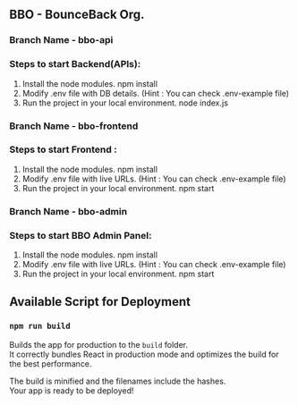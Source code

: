 ## BBO - BounceBack Org.


### Branch Name -  bbo-api  
### Steps to start Backend(APIs):                                              
1. Install the node modules.
      npm install
2. Modify .env file with DB details. (Hint : You can check .env-example file)
2. Run the project in your local environment. 
      node index.js

### Branch Name -  bbo-frontend
### Steps to start Frontend :                                    
1. Install the node modules.
      npm install
2. Modify .env file with live URLs. (Hint : You can check .env-example file)
3. Run the project in your local environment. 
      npm start

### Branch Name -  bbo-admin
### Steps to start BBO Admin Panel:                               
1. Install the node modules.
      npm install
2. Modify .env file with live URLs. (Hint : You can check .env-example file)
3. Run the project in your local environment. 
      npm start


## Available Script for Deployment

### `npm run build`

Builds the app for production to the `build` folder.\
It correctly bundles React in production mode and optimizes the build for the best performance.

The build is minified and the filenames include the hashes.\
Your app is ready to be deployed!
